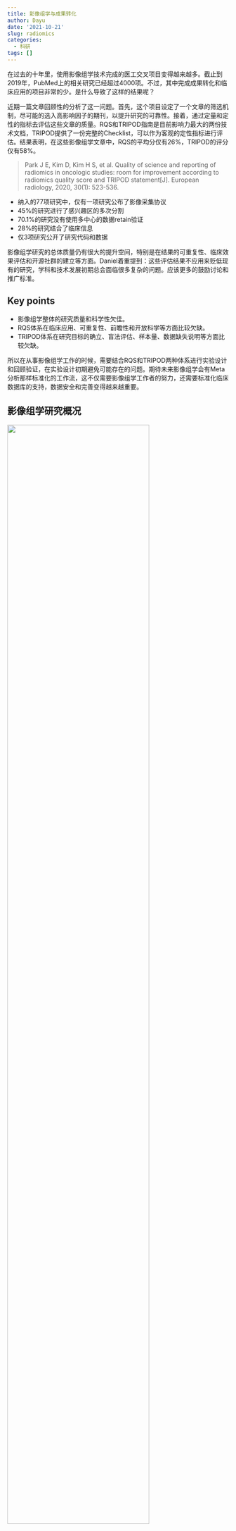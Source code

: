```yaml
---
title: 影像组学与成果转化
author: Dayu
date: '2021-10-21'
slug: radiomics
categories:
  - 科研
tags: []
---
```

在过去的十年里，使用影像组学技术完成的医工交叉项目变得越来越多。截止到2019年，PubMed上的相关研究已经超过4000项。不过，其中完成成果转化和临床应用的项目非常的少。是什么导致了这样的结果呢？

近期一篇文章回顾性的分析了这一问题。首先，这个项目设定了一个文章的筛选机制，尽可能的选入高影响因子的期刊，以提升研究的可靠性。接着，通过定量和定性的指标去评估这些文章的质量。RQS和TRIPOD指南是目前影响力最大的两份技术文档，TRIPOD提供了一份完整的Checklist，可以作为客观的定性指标进行评估。结果表明，在这些影像组学文章中，RQS的平均分仅有26%，TRIPOD的评分仅有58%。

> Park J E, Kim D, Kim H S, et al. Quality of science and reporting of radiomics in oncologic studies: room for improvement according to radiomics quality score and TRIPOD statement[J]. European radiology, 2020, 30(1): 523-536.

- 纳入的77项研究中，仅有一项研究公布了影像采集协议
- 45%的研究进行了感兴趣区的多次分割
- 70.1%的研究没有使用多中心的数据retain验证
- 28%的研究结合了临床信息
- 仅3项研究公开了研究代码和数据

影像组学研究的总体质量仍有很大的提升空间，特别是在结果的可重复性、临床效果评估和开源社群的建立等方面。Daniel着重提到：这些评估结果不应用来贬低现有的研究，学科和技术发展初期总会面临很多复杂的问题。应该更多的鼓励讨论和推广标准。


## Key points

- 影像组学整体的研究质量和科学性欠佳。
- RQS体系在临床应用、可重复性、前瞻性和开放科学等方面比较欠缺。
- TRIPOD体系在研究目标的确立、盲法评估、样本量、数据缺失说明等方面比较欠缺。

所以在从事影像组学工作的时候，需要结合RQS和TRIPOD两种体系进行实验设计和回顾验证，在实验设计初期避免可能存在的问题。期待未来影像组学会有Meta分析那样标准化的工作流，这不仅需要影像组学工作者的努力，还需要标准化临床数据库的支持，数据安全和完善变得越来越重要。

## 影像组学研究概况

<img src="/post/2021-11-26-影像组学与成果转化/index.zh-cn_files/Fig_2_pds-1080x765.jpg" alt="" width="80%"/>

总结：
- 尽管影像组学在未来有很好的应用前景，但需要更好更标准的实验流程以保证数据和结果的可靠性。
- Translation Gap，成果转化问题已经变得越来越严重。
- 理想情况下，需要与更多临床上的前瞻性研究相结合。

现在国内对成果转化的重视程度也越来越高了，最新的职称评定指南中标注了专利的重要性。

## Reference：

1. 本文大部分内容来自 Daniel Pinto dos Santos老师的Blog：`https://ai.myesr.org/publications/why-radiomics-research-does-not-translate-to-clinical-practice-evaluation-of-literature-using-rqs-and-tripod/`
2. B站`有Li`的直播：`https://space.bilibili.com/542601735?from=search&seid=841881887859990693&spm_id_from=333.337.0.0`
3. Lambin P, Leijenaar RTH, Deist TM et al (2017) Radiomics: the bridge between medical imaging and personalized medicine. Nat Rev Clin Oncol 14:749–762
4. Moons KG, Altman DG, Reitsma JB et al (2015) Transparent reporting of a multivariable prediction model for individual prognosis or diagnosis (TRIPOD): explanation and elaboration. Ann Intern Med 162:W1–W73
5. Park J E, Kim D, Kim H S, et al. Quality of science and reporting of radiomics in oncologic studies: room for improvement according to radiomics quality score and TRIPOD statement[J]. European radiology, 2020, 30(1): 523-536.